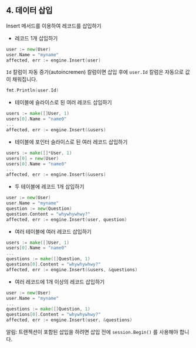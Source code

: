 ## 4. 데이터 삽입

Insert 메서드를 이용하여 레코드를 삽입하기 

* 레코드 1개 삽입하기

```Go
user := new(User)
user.Name = "myname"
affected, err := engine.Insert(user)
```

`Id` 칼럼이 자동 증가(autoincremen) 칼럼이면 삽입 후에 `user.Id` 칼럼은 자동으로 값이 채워집니다.

```Go
fmt.Println(user.Id)
```

* 테이블에 슬라이스로 된 여러 레코드 삽입하기

```Go
users := make([]User, 1)
users[0].Name = "name0"
...
affected, err := engine.Insert(&users)
```

* 테이블에 포인터 슬라이스로 된 여러 레코드 삽입하기

```Go
users := make([]*User, 1)
users[0] = new(User)
users[0].Name = "name0"
...
affected, err := engine.Insert(&users)
```

* 두 테이블에 레코드 1개 삽입하기

```Go
user := new(User)
user.Name = "myname"
question := new(Question)
question.Content = "whywhywhwy?"
affected, err := engine.Insert(user, question)
```

* 여러 테이블에 여러 레코드 삽입하기

```Go
users := make([]User, 1)
users[0].Name = "name0"
...
questions := make([]Question, 1)
questions[0].Content = "whywhywhwy?"
affected, err := engine.Insert(&users, &questions)
```

* 여러 레코드에 1개 이상의 레코드 삽입하기

```Go
user := new(User)
user.Name = "myname"
...
questions := make([]Question, 1)
questions[0].Content = "whywhywhwy?"
affected, err := engine.Insert(user, &questions)
```

알림: 트랜젝션이 포함된 삽입을 하려면 삽입 전에 `session.Begin()` 를 사용해야 합니다.

